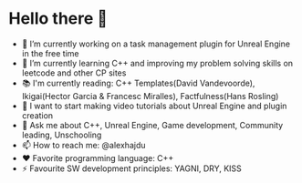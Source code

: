 # Hello there 👋

- 🔭 I’m currently working on a task management plugin for Unreal Engine in the free time
- 🌱 I’m currently learning C++ and improving my problem solving skills on leetcode and other CP sites
- 📚 I'm currently reading: C++ Templates(David Vandevoorde), Ikigai(Hector Garcia & Francesc Miralles), Factfulness(Hans Rosling)
- 🎤 I want to start making video tutorials about Unreal Engine and plugin creation
- 💬 Ask me about C++, Unreal Engine, Game development, Community leading, Unschooling
- 📫 How to reach me: @alexhajdu
- ❤️ Favorite programming language: C++
- ⚡ Favourite SW development principles: YAGNI, DRY, KISS
